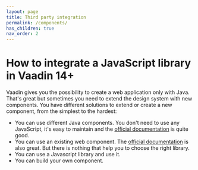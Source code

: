 ```yaml
---
layout: page
title: Third party integration
permalink: /components/
has_children: true
nav_order: 2
---
```


# How to integrate a JavaScript library in Vaadin 14+

Vaadin gives you the possibility to create a web application only with Java. That's great but sometimes you need to extend the design system with new components. You have different solutions to extend or create a new component, from the simplest to the hardest:
* You can use different Java components. You don't need to use any JavaScript, it's easy to maintain and the [official documentation](https://vaadin.com/docs/v14/flow/creating-components/tutorial-component-composite.html) is quite good.
* You can use an existing web component. The [official documentation](https://vaadin.com/docs/v14/flow/web-components/integrating-a-web-component.html) is also great. But there is nothing that help you to choose the right library.
* You can use a Javascript library and use it.
* You can build your own component.

